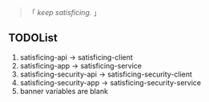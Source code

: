 > 「 *keep satisficing.* 」

## TODOList
1. satisficing-api -> satisficing-client
2. satisficing-app -> satisficing-service
3. satisficing-security-api -> satisficing-security-client
4. satisficing-security-app -> satisficing-security-service
6. banner variables are blank